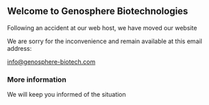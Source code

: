 ## Welcome to Genosphere Biotechnologies




Following an accident at our web host, we have moved our website

We are sorry for the inconvenience and remain available at this email address:

[info@genosphere-biotech.com](mailto:info@genosphere-biotech.com)

### More information


We will keep you informed of the situation


